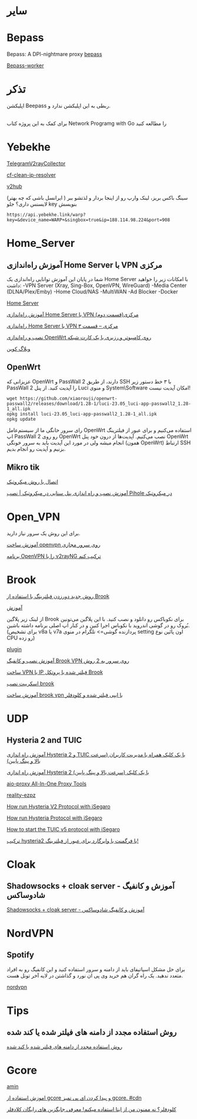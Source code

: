 # سایر
# Bepass

Bepass: A DPI-nightmare proxy
[bepass](https://github.com/bepass-org/bepass)

[Bepass-worker](https://www.youtube.com/watch?v=1UG8g9-6XUc&t=161s)


# تذکر
اپلیکشن Beepass ربطی به این اپلیکشن ندارد و.

</br>
برای کمک به این پروژه کتاب 
Network Programg with Go
را مطالعه کنید


# Yebekhe

[TelegramV2rayCollector](https://github.com/yebekhe/TelegramV2rayCollector)

[cf-clean-ip-resolver](https://github.com/yebekhe/cf-clean-ip-resolver)

[v2hub](https://github.com/sarinaesmailzadeh/V2Hub/blob/main/merged)


سینگ باکس بریز، لینک وارپ رو از اینجا بردار و لذتشو ببر ( ایرانسل باشی که چه بهتر)
لایسنس داری؟ جلو key بنویسش
```
https://api.yebekhe.link/warp?key=&device_name=WARP+&singbox=true&ip=188.114.98.224&port=908
```



# Home_Server

## آموزش راه‌اندازی Home Server با VPN مرکزی
شما در پایان این آموزش توانایی راه‌اندازی یک Home Server با امکانات زیر را خواهید داشت:
-VPN Server (Xray, Sing-Box, OpenVPN, WireGuard)
-Media Center (DLNA/Plex/Emby)
-Home Cloud/NAS
-MultiWAN
-Ad Blocker
-Docker

[Home Server](https://threadreaderapp.com/thread/1757862582717759721.html)

[آموزش راه‌اندازی Home Server با VPN مرکزی(قسمت دوم)](https://threadreaderapp.com/thread/1758165072625451522.html)

[راه‌اندازی Home Server با VPN مرکزی – قسمت ۳](https://ivpn.pro/openwrt/how-to-deploy-home-server-with-built-in-vpn/)

[نصب و راه‌اندازی OpenWrt روی کامپیوتر و رزبری با یک کارت شبکه](https://ivpn.pro/openwrt/how-to-install-openwrt-on-a-pc-or-raspberry-with-one-ethernet-port/)

[وبلاگ کوین](https://ivpn.pro/)


## OpenWrt

عزیزانی که OpenWrt و PassWall 2 دارند، از طریق SSH با ۳ خط دستور زیر PassWall 2 را آپدیت کنید.
از پنل Luci و منوی System\Software امکان آپدیت نیست!

```
wget https://github.com/xiaorouji/openwrt-passwall2/releases/download/1.28-1/luci-23.05_luci-app-passwall2_1.28-1_all.ipk
opkg install luci-23.05_luci-app-passwall2_1.28-1_all.ipk
opkg update
```

رای سرور خانگی ما از سیستم‌عامل OpenWrt استفاده می‌کنیم و برای عبور از فیلترینگ اپ PassWall 2 رو روی OpenWrt نصب می‌کنیم. آپدیت‌ها از درون خود پنل OpenWrt انجام میشه ولی در مورد این آپدیت باید به سرور خونگی (همون OpenWrt) ارتباط SSH بزنیم و آپدیت رو انجام بدیم.

## Mikro tik

[اتصال با روش میکروتیک](https://www.youtube.com/watch?v=d2ou-XCLr4g)

[ آموزش نصب و راه اندازی پنل سنایی در میکروتیک | نصب Pihole در میکروتیک ](https://www.youtube.com/watch?v=zSCbAHpSXa0)

# Open_VPN

برای این روش یک سرور نیاز دارید.

[ آموزش ساخت openvpn روی سرور مجازی ](https://www.youtube.com/watch?v=X8GOExnqPCY)

[برنامه OpenVPN را با v2rayNG ترکیب کنم](https://threadreaderapp.com/thread/1761155128487448961.html)


# Brook

[ روش جدید دورزدن فیلترینگ با استفاده از Brook ](https://youtu.be/0YR4ZpnoYUY?si=Xs1BPq98XuNxtiUt)

[آموزش](https://twitter.com/kevinzakarian/status/1753403463608730017)

از لینک زیر پلاگین Brook برای نکوباکس رو دانلود و نصب کنید. با این پلاگین می‌تونین بُروک رو در گوشی اندروید با نکوباس اجرا کنین و در کنار اپ اصلی برنامه داشته باشین. (برای تشخیص v8a یا v7a پردازنده گوشی=> تلگرام در منوی setting اون پائین نوع CPU رو زده)

[plugin](https://github.com/MatsuriDayo/plugins/releases/tag/Brook-v20220707-1)

[ آموزش نصب و کانفیگ Brook VPN روی سرور به 2 روش ](https://www.youtube.com/watch?v=2IiJM6jyAUs)


[ساخت VPN با IP فیلتر شده با پروتکل Brook](https://ivpn.pro/how-to/brook-vpn-with-filtered-ip-and-cloudflare/)

[اسکریپت نصب brook](https://github.com/Ptechgithub/Brook)


[ آموزش ساخت brook vpn با ایپی فیلتر شده و کلودفلر ](https://www.youtube.com/watch?v=1AVXSNQdJtg)

# UDP

## Hysteria 2  and TUIC

[ آموزش راه اندازی Hysteria 2 و TUIC با یک کلیک همراه با مدیریت کاربران (سرعت بالا و پینگ پایین) ](https://www.youtube.com/watch?v=T_p9VqngfY8&t=69s)

[ آموزش راه اندازی Hysteria 2 با یک کلیک (سرعت بالا و پینگ پایین) ](https://www.youtube.com/watch?v=Tj-zM0yT62A&t=5s)


[aio-proxy All-In-One Proxy Tools](https://github.com/hrostami/aio-proxy)

[reality-ezpz](https://github.com/aleskxyz/reality-ezpz)

[How run Hysteria V2 Protocol with iSegaro](https://telegra.ph/How-run-Hysteria-V2-Protocol-with-iSegaro-09-02)

[How run Hysteria Protocol with iSegaro](https://telegra.ph/How-run-Hysteria-Protocol-with-iSegaro-04-07)

[How to start the TUIC v5 protocol with iSegaro](https://telegra.ph/How-to-start-the-TUIC-v5-protocol-with-iSegaro-08-26)


[ترکیب hysteria2 با فرگمنت یا وایرگارد برای عبور از فیلترینگ!](https://telegra.ph/%D8%AA%D8%B1%DA%A9%DB%8C%D8%A8-hysteria2-%D8%A8%D8%A7-fragment-%D9%88-%D9%88%D8%A7%DB%8C%D8%B1%DA%AF%D8%A7%D8%B1%D8%AF-%D8%A8%D8%B1%D8%A7%DB%8C-%D8%B9%D8%A8%D9%88%D8%B1-%D8%A7%D8%B2-%D9%81%DB%8C%D9%84%D8%AA%D8%B1%DB%8C%D9%86%DA%AF-03-13)


# Cloak

##  Shadowsocks + cloak server - آموزش و کانفیگ شادوساکس 

[ Shadowsocks + cloak server - آموزش و کانفیگ شادوساکس ](https://www.youtube.com/watch?v=wrPP0V32rxc)


# NordVPN

## Spotify

برای حل مشکل اسپاتیفای باید از دامنه و سرور استفاده کنید
و این کانفیگ رو به افراد متعدد ندهید. یک راه گران هم خرید وی پی ان نورد و گذاشتن در لایه آخر تونل هست.

[nordvpn](https://nordvpn.com/)

# Tips


## روش استفاده مجدد از دامنه های فیلتر شده یا کند شده

[روش استفاده مجدد از دامنه های فیلتر شده یا کند شده](https://telegra.ph/%D8%B1%D9%88%D8%B4-%D8%A7%D8%B3%D8%AA%D9%81%D8%A7%D8%AF%D9%87-%D9%85%D8%AC%D8%AF%D8%AF-%D8%A7%D8%B2-%D8%AF%D8%A7%D9%85%D9%86%D9%87-%D9%87%D8%A7%DB%8C-%D9%81%DB%8C%D9%84%D8%AA%D8%B1-%D8%B4%D8%AF%D9%87-%DB%8C%D8%A7-%DA%A9%D9%86%D8%AF-%D8%B4%D8%AF%D9%87-02-16)


# Gcore


[amin](https://threadreaderapp.com/thread/1667191394887163906.html)

[ اموزش استفاده از gcore و پیدا کردن ای پی تمیز gcore. #cdn ](https://www.youtube.com/watch?v=fIBnImTUY_M)


[ کلودفلر؟ نه ممنون من از اینا استفاده میکنم! معرفی جایگزین های رایگان کلادفلر ](https://www.youtube.com/watch?v=STe5s-xjEF0)